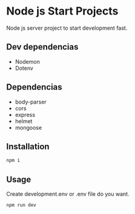 ﻿# Node js Start Projects
Node js server project to start development fast.

## Dev dependencias
 - Nodemon
 - Dotenv

## Dependencias
 - body-parser
 - cors
 - express
 - helmet
 - mongoose

## Installation
```sh
npm i
```

## Usage
Create development.env or .env file do you want.
```sh
npm run dev
```